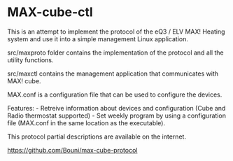 # MAX-cube-ctl

This is an attempt to implement the protocol of the eQ3 / ELV MAX! Heating system and use it into a simple management Linux application.

src/maxproto folder contains the implementation of the protocol and all the utility functions.

src/maxctl contains the management application that communicates with MAX! cube.

MAX.conf is a configuration file that can be used to configure the devices.

Features:
    - Retreive information about devices and configuration (Cube and Radio thermostat supported)
    - Set weekly program by using a configuration file (MAX.conf in the same location as the executable).

This protocol partial descriptions are available on the internet.

https://github.com/Bouni/max-cube-protocol
